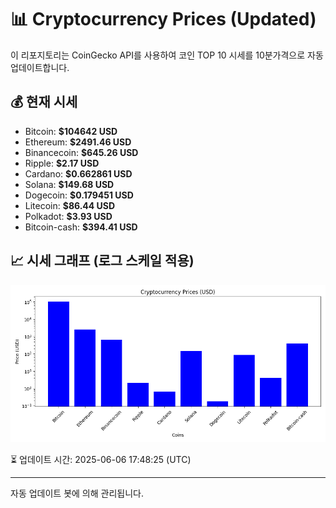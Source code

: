 
# 📊 Cryptocurrency Prices (Updated)

이 리포지토리는 CoinGecko API를 사용하여 코인 TOP 10 시세를 10분가격으로 자동 업데이트합니다.

## 💰 현재 시세
- Bitcoin: **$104642 USD**
- Ethereum: **$2491.46 USD**
- Binancecoin: **$645.26 USD**
- Ripple: **$2.17 USD**
- Cardano: **$0.662861 USD**
- Solana: **$149.68 USD**
- Dogecoin: **$0.179451 USD**
- Litecoin: **$86.44 USD**
- Polkadot: **$3.93 USD**
- Bitcoin-cash: **$394.41 USD**

## 📈 시세 그래프 (로그 스케일 적용)
![Crypto Prices](crypto_prices.png)

⏳ 업데이트 시간: 2025-06-06 17:48:25 (UTC)

---
자동 업데이트 봇에 의해 관리됩니다.
